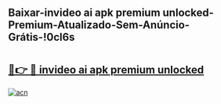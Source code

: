 
## Baixar-invideo ai apk premium unlocked-Premium-Atualizado-Sem-Anúncio-Grátis-!0cl6s

# <h2><a href="https://andorid.site?title=invideo_ai_apk_premium_unlocked&ref=27">🔗👉 🔴 invideo ai apk premium unlocked</a></h2>

[![acn](https://github.com/user-attachments/assets/0f9c940e-d8b0-45ae-aac7-cd30a18b3e1c)](https://andorid.site?title=invideo_ai_apk_premium_unlocked&ref=27)

